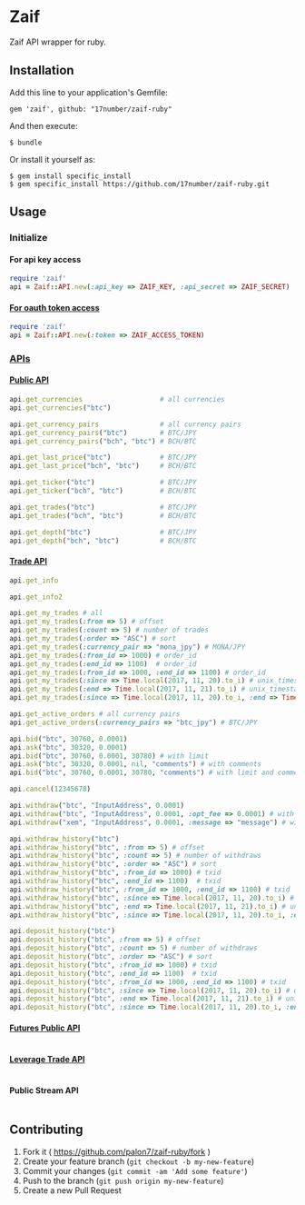 # Zaif

Zaif API wrapper for ruby.

## Installation

Add this line to your application's Gemfile:

    gem 'zaif', github: "17number/zaif-ruby"

And then execute:

    $ bundle

Or install it yourself as:

    $ gem install specific_install
    $ gem specific_install https://github.com/17number/zaif-ruby.git

## Usage

### Initialize

#### For api key access

```ruby
require 'zaif'
api = Zaif::API.new(:api_key => ZAIF_KEY, :api_secret => ZAIF_SECRET)
```
#### [For oauth token access](http://techbureau-api-document.readthedocs.io/ja/latest/oauth/1_common.html)

```ruby
require 'zaif'
api = Zaif::API.new(:token => ZAIF_ACCESS_TOKEN)
```

### [APIs](http://techbureau-api-document.readthedocs.io/ja/latest/index.html)

#### [Public API](http://techbureau-api-document.readthedocs.io/ja/latest/public/index.html)
```ruby
api.get_currencies                   # all currencies
api.get_currencies("btc")

api.get_currency_pairs               # all currency pairs
api.get_currency_pairs("btc")        # BTC/JPY
api.get_currency_pairs("bch", "btc") # BCH/BTC

api.get_last_price("btc")            # BTC/JPY
api.get_last_price("bch", "btc")     # BCH/BTC

api.get_ticker("btc")                # BTC/JPY
api.get_ticker("bch", "btc")         # BCH/BTC

api.get_trades("btc")                # BTC/JPY
api.get_trades("bch", "btc")         # BCH/BTC

api.get_depth("btc")                 # BTC/JPY
api.get_depth("bch", "btc")          # BCH/BTC
```

#### [Trade API](http://techbureau-api-document.readthedocs.io/ja/latest/trade/index.html)
```ruby
api.get_info

api.get_info2

api.get_my_trades # all
api.get_my_trades(:from => 5) # offset
api.get_my_trades(:count => 5) # number of trades
api.get_my_trades(:order => "ASC") # sort
api.get_my_trades(:currency_pair => "mona_jpy") # MONA/JPY
api.get_my_trades(:from_id => 1000) # order_id
api.get_my_trades(:end_id => 1100)  # order_id
api.get_my_trades(:from_id => 1000, :end_id => 1100) # order_id
api.get_my_trades(:since => Time.local(2017, 11, 20).to_i) # unix_timestamp
api.get_my_trades(:end => Time.local(2017, 11, 21).to_i) # unix_timestamp
api.get_my_trades(:since => Time.local(2017, 11, 20).to_i, :end => Time.local(2017, 11, 21).to_i) # unix_timestamp

api.get_active_orders # all currency pairs
api.get_active_orders(:currency_pairs => "btc_jpy") # BTC/JPY

api.bid("btc", 30760, 0.0001)
api.ask("btc", 30320, 0.0001)
api.bid("btc", 30760, 0.0001, 30780) # with limit
api.ask("btc", 30320, 0.0001, nil, "comments") # with comments
api.bid("btc", 30760, 0.0001, 30780, "comments") # with limit and comments

api.cancel(12345678)

api.withdraw("btc", "InputAddress", 0.0001)
api.withdraw("btc", "InputAddress", 0.0001, :opt_fee => 0.0001) # with fee(for BTC or MONA)
api.withdraw("xem", "InputAddress", 0.0001, :message => "message") # with message(for XEM)

api.withdraw_history("btc")
api.withdraw_history("btc", :from => 5) # offset
api.withdraw_history("btc", :count => 5) # number of withdraws
api.withdraw_history("btc", :order => "ASC") # sort
api.withdraw_history("btc", :from_id => 1000) # txid
api.withdraw_history("btc", :end_id => 1100)  # txid
api.withdraw_history("btc", :from_id => 1000, :end_id => 1100) # txid
api.withdraw_history("btc", :since => Time.local(2017, 11, 20).to_i) # unix_timestamp
api.withdraw_history("btc", :end => Time.local(2017, 11, 21).to_i) # unix_timestamp
api.withdraw_history("btc", :since => Time.local(2017, 11, 20).to_i, :end => Time.local(2017, 11, 21).to_i) # unix_timestamp

api.deposit_history("btc")
api.deposit_history("btc", :from => 5) # offset
api.deposit_history("btc", :count => 5) # number of withdraws
api.deposit_history("btc", :order => "ASC") # sort
api.deposit_history("btc", :from_id => 1000) # txid
api.deposit_history("btc", :end_id => 1100)  # txid
api.deposit_history("btc", :from_id => 1000, :end_id => 1100) # txid
api.deposit_history("btc", :since => Time.local(2017, 11, 20).to_i) # unix_timestamp
api.deposit_history("btc", :end => Time.local(2017, 11, 21).to_i) # unix_timestamp
api.deposit_history("btc", :since => Time.local(2017, 11, 20).to_i, :end => Time.local(2017, 11, 21).to_i) # unix_timestamp
```

#### [Futures Public API](http://techbureau-api-document.readthedocs.io/ja/latest/public_futures/index.html)
```ruby
```

#### [Leverage Trade API](http://techbureau-api-document.readthedocs.io/ja/latest/trade_leverage/index.html)
```ruby
```

#### Public Stream API
```ruby
```

## Contributing

1. Fork it ( https://github.com/palon7/zaif-ruby/fork )
2. Create your feature branch (`git checkout -b my-new-feature`)
3. Commit your changes (`git commit -am 'Add some feature'`)
4. Push to the branch (`git push origin my-new-feature`)
5. Create a new Pull Request
